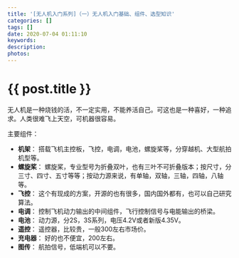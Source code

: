 ```yaml
---
title: '[无人机入门系列]（一）无人机入门基础、组件、选型知识'
categories: []
tags: []
date: 2020-07-04 01:11:10
keywords:
description:
photos:
---
```


# {{ post.title }}

无人机是一种烧钱的活，不一定实用，不能养活自己。可这也是一种喜好，一种追求。人类很难飞上天空，可机器很容易。

主要组件：
- **机架**： 搭载飞机主控板，飞控，电调，电池，螺旋桨等，分穿越机、大型航拍机型等。
- **螺旋桨**： 螺旋桨，专业型号为折叠双叶，也有三叶不可折叠版本；按尺寸，分三寸、四寸、五寸等等；按动力源来说，有单轴，双轴，三轴，四轴，八轴等。
- **飞控**： 这个有现成的方案，开源的也有很多，国内国外都有，也可以自己研究算法。
- **电调**： 控制飞机动力输出的中间组件，飞行控制信号与电能输出的桥梁。
- **电池**： 动力源，分2S，3S系列，电压4.2V或者新版4.35V。
- **遥控**： 遥控器，比较贵，一般300左右市场价。
- **充电器**： 好的也不便宜，200左右。
- **图传**： 航拍信号，低端机可以不要。

## 